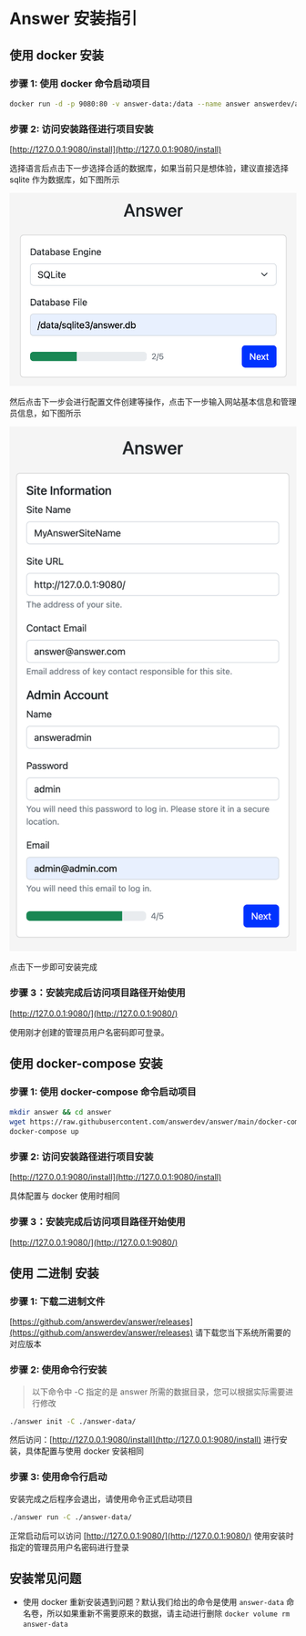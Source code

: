 # Answer 安装指引

## 使用 docker 安装
### 步骤 1: 使用 docker 命令启动项目
```bash
docker run -d -p 9080:80 -v answer-data:/data --name answer answerdev/answer:latest
```
### 步骤 2: 访问安装路径进行项目安装
[http://127.0.0.1:9080/install](http://127.0.0.1:9080/install)

选择语言后点击下一步选择合适的数据库，如果当前只是想体验，建议直接选择 sqlite 作为数据库，如下图所示

![install-database](docs/img/install-database.png)

然后点击下一步会进行配置文件创建等操作，点击下一步输入网站基本信息和管理员信息，如下图所示

![install-site-info](docs/img/install-site-info.png)

点击下一步即可安装完成

### 步骤 3：安装完成后访问项目路径开始使用
[http://127.0.0.1:9080/](http://127.0.0.1:9080/)

使用刚才创建的管理员用户名密码即可登录。

## 使用 docker-compose 安装
### 步骤 1: 使用 docker-compose 命令启动项目
```bash
mkdir answer && cd answer
wget https://raw.githubusercontent.com/answerdev/answer/main/docker-compose.yaml
docker-compose up
```

### 步骤 2: 访问安装路径进行项目安装
[http://127.0.0.1:9080/install](http://127.0.0.1:9080/install)

具体配置与 docker 使用时相同

### 步骤 3：安装完成后访问项目路径开始使用
[http://127.0.0.1:9080/](http://127.0.0.1:9080/)

## 使用 二进制 安装
### 步骤 1: 下载二进制文件
[https://github.com/answerdev/answer/releases](https://github.com/answerdev/answer/releases)
请下载您当下系统所需要的对应版本

### 步骤 2: 使用命令行安装
> 以下命令中 -C 指定的是 answer 所需的数据目录，您可以根据实际需要进行修改

```bash
./answer init -C ./answer-data/
```

然后访问：[http://127.0.0.1:9080/install](http://127.0.0.1:9080/install) 进行安装，具体配置与使用 docker 安装相同

### 步骤 3: 使用命令行启动
安装完成之后程序会退出，请使用命令正式启动项目
```bash
./answer run -C ./answer-data/
```

正常启动后可以访问 [http://127.0.0.1:9080/](http://127.0.0.1:9080/) 使用安装时指定的管理员用户名密码进行登录

## 安装常见问题
- 使用 docker 重新安装遇到问题？默认我们给出的命令是使用 `answer-data` 命名卷，所以如果重新不需要原来的数据，请主动进行删除 `docker volume rm answer-data`
